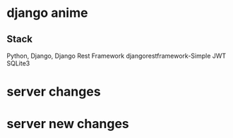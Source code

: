 # django anime
## Stack
Python, Django, Django Rest Framework
djangorestframework-Simple JWT
SQLite3
# server changes
# server new changes
